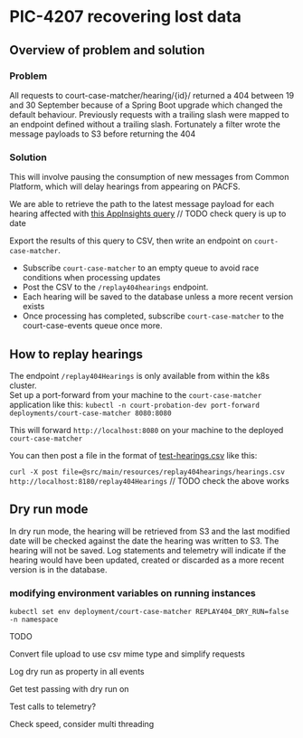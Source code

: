 # PIC-4207 recovering lost data

## Overview of problem and solution

### Problem
All requests to court-case-matcher/hearing/{id}/ returned a 404 between 19 and 30 September because of a Spring Boot upgrade which changed the
default behaviour. Previously requests with a trailing slash were mapped to an endpoint defined without a trailing slash.
Fortunately a filter wrote the message payloads to S3 before returning the 404

### Solution

This will involve pausing the consumption of new messages from Common Platform, which will delay hearings from appearing on PACFS.

We are able to retrieve the path to the latest message payload for each hearing affected with [this AppInsights query](https://portal.azure.com/#@747381f4-e81f-4a43-bf68-ced6a1e14edf/blade/Microsoft_OperationsManagementSuite_Workspace/Logs.ReactView/resourceId/%2Fsubscriptions%2Fa5ddf257-3b21-4ba9-a28c-ab30f751b383%2FresourceGroups%2Fnomisapi-prod-rg%2Fproviders%2FMicrosoft.Insights%2Fcomponents%2Fnomisapi-prod/source/LogsBlade.AnalyticsShareLinkToQuery/q/H4sIAAAAAAAAA22QzU6EQBCE7z5Fhws%252FAdFkr5xMTPaiRr0ZQ0amhVmZGexp2NX48A4swmbjtbrq6%252B4i%252FOzRsbv4gX2DhFC1tpflo23xTmiEooCgsj1x1qAgZeoMBzScEVaoBqRgCRK6vuUbK6fQ5mqzTGyHJFhZUy7Ih%252FunZ8iTZIzjgdFImPlbCQUwKV16MQrzMGXreJxErmsVRz21aTib8zB%252BuX6NY0%252BxJJHg7QtYaf%252BQ0J0XO7I7rHhlpzDGV096ctxW%252BoTrtfbebwRBdanFIVq9STzyF5Z376wy8KGMLJQxfj2TqNCBNefYYxEe5ESN4HHEbq%252B4geBWtb70Lj9p4t1LZmpqLSIAJwaUwBYukyCd9AkTHQlBOsOnMv75%252Bw%252F6CyZi4krxAQAA/timespan/2024-09-19T14%3A00%3A55.000Z%2F2024-09-30T16%3A31%3A55.000Z)
// TODO check query is up to date

Export the results of this query to CSV, then write an endpoint on `court-case-matcher`. 

- Subscribe `court-case-matcher` to an empty queue to avoid race conditions when processing updates
- Post the CSV to the `/replay404hearings` endpoint.
- Each hearing will be saved to the database unless a more recent version exists
- Once processing has completed, subscribe `court-case-matcher` to the court-case-events queue once more. 

## How to replay hearings

The endpoint `/replay404Hearings` is only available from within the k8s cluster.  
Set up a port-forward from your machine to the `court-case-matcher` application like this: 
`kubectl -n court-probation-dev port-forward deployments/court-case-matcher 8080:8080`

This will forward `http://localhost:8080` on your machine to the deployed `court-case-matcher`

You can then post a file in the format of [test-hearings.csv](src/test/resources/replay404hearings/test-hearings.csv) like this:

`curl -X post file=@src/main/resources/replay404hearings/hearings.csv http://localhost:8180/replay404Hearings`
// TODO check the above works

## Dry run mode

In dry run mode, the hearing will be retrieved from S3 and the last modified date will be checked against the date the hearing was written to S3. The hearing will not be saved.
Log statements and telemetry will indicate if the hearing would have been updated, created or discarded as a more recent version is in the database.


### modifying environment variables on running instances

```
kubectl set env deployment/court-case-matcher REPLAY404_DRY_RUN=false -n namespace
```

TODO

Convert file upload to use csv mime type and simplify requests

Log dry run as property in all events

Get test passing with dry run on

Test calls to telemetry?

Check speed, consider multi threading